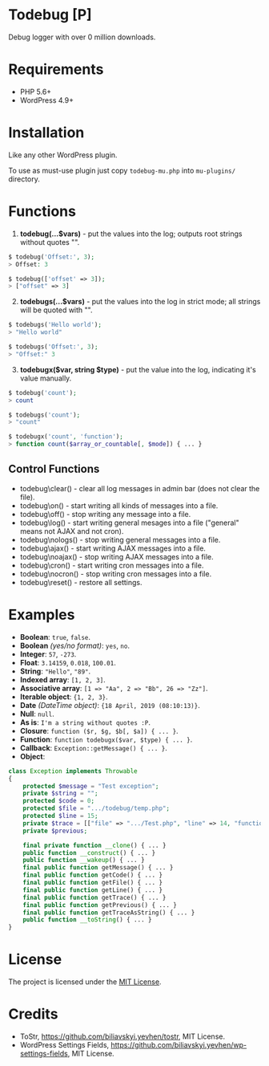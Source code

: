 # Todebug \[P\]
Debug logger with over 0 million downloads.

# Requirements
* PHP 5.6+
* WordPress 4.9+

# Installation
Like any other WordPress plugin.

To use as must-use plugin just copy `todebug-mu.php` into `mu-plugins/` directory.

# Functions
1. **todebug(...$vars)** - put the values into the log; outputs root strings without quotes "".
```php
$ todebug('Offset:', 3);
> Offset: 3

$ todebug(['offset' => 3]);
> ["offset" => 3]
```

2. **todebugs(...$vars)** - put the values into the log in strict mode; all strings will be quoted with "".
```php
$ todebugs('Hello world');
> "Hello world"

$ todebugs('Offset:', 3);
> "Offset:" 3
```

3. **todebugx($var, string $type)** - put the value into the log, indicating it's value manually.
```php
$ todebug('count');
> count

$ todebugs('count');
> "count"

$ todebugx('count', 'function');
> function count($array_or_countable[, $mode]) { ... }
```

## Control Functions
* todebug\clear()  - clear all log messages in admin bar (does not clear the file).
* todebug\on()     - start writing all kinds of messages into a file.
* todebug\off()    - stop writing any message into a file.
* todebug\log()    - start writing general mesages into a file ("general" means not AJAX and not cron).
* todebug\nologs() - stop writing general messages into a file.
* todebug\ajax()   - start writing AJAX messages into a file.
* todebug\noajax() - stop writing AJAX messages into a file.
* todebug\cron()   - start writing cron messages into a file.
* todebug\nocron() - stop writing cron messages into a file.
* todebug\reset()  - restore all settings.

# Examples
* **Boolean**: `true`, `false`.
* **Boolean** _(yes/no format)_: `yes`, `no`.
* **Integer**: `57`, `-273`.
* **Float**: `3.14159`, `0.018`, `100.01`.
* **String**: `"Hello"`, `"89"`.
* **Indexed array**: `[1, 2, 3]`.
* **Associative array**: `[1 => "Aa", 2 => "Bb", 26 => "Zz"]`.
* **Iterable object**: `{1, 2, 3}`.
* **Date** _(DateTime object)_: `{18 April, 2019 (08:10:13)}`.
* **Null**: `null`.
* **As is**: `I'm a string without quotes :P`.
* **Closure**: `function ($r, $g, $b[, $a]) { ... }`.
* **Function**: `function todebugx($var, $type) { ... }`.
* **Callback**: `Exception::getMessage() { ... }`.
* **Object**:
```php
class Exception implements Throwable
{
    protected $message = "Test exception";
    private $string = "";
    protected $code = 0;
    protected $file = ".../todebug/temp.php";
    protected $line = 15;
    private $trace = [["file" => ".../Test.php", "line" => 14, "function" => "require"]];
    private $previous;

    final private function __clone() { ... }
    public function __construct() { ... }
    public function __wakeup() { ... }
    final public function getMessage() { ... }
    final public function getCode() { ... }
    final public function getFile() { ... }
    final public function getLine() { ... }
    final public function getTrace() { ... }
    final public function getPrevious() { ... }
    final public function getTraceAsString() { ... }
    public function __toString() { ... }
}
```

# License
The project is licensed under the [MIT License](https://opensource.org/licenses/MIT).

# Credits
* ToStr, <https://github.com/biliavskyi.yevhen/tostr>, MIT License.
* WordPress Settings Fields, <https://github.com/biliavskyi.yevhen/wp-settings-fields>, MIT License.

